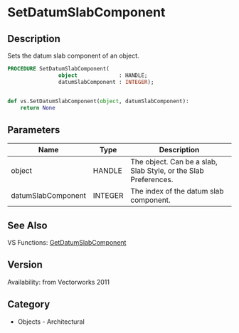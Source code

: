 # SetDatumSlabComponent

## Description
Sets the datum slab component of an object.

```pascal
PROCEDURE SetDatumSlabComponent(
				object             : HANDLE;
				datumSlabComponent : INTEGER);
```

```python

def vs.SetDatumSlabComponent(object, datumSlabComponent):
    return None
```

## Parameters
|Name|Type|Description|
|---|---|---|
|object|HANDLE|The object. Can be a slab, Slab Style, or the Slab Preferences.|
|datumSlabComponent|INTEGER|The index of the datum slab component.|

## See Also
VS Functions:
[GetDatumSlabComponent](GetDatumSlabComponent.md)

## Version
Availability: from Vectorworks 2011
## Category
* Objects - Architectural

